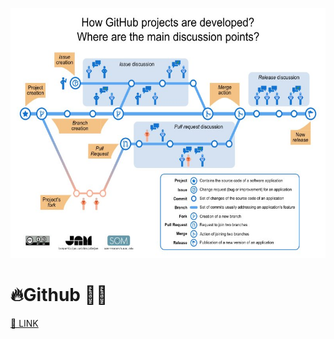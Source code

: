 <p align="right">
<img src="../../images/Github-EN.jpg"  height="400" />
</p>

# 🔥Github 🥰🫶

[🔗 LINK](readme.md)
